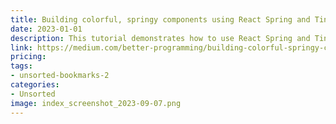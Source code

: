 ```yaml
---
title: Building colorful, springy components using React Spring and Tinycolor
date: 2023-01-01
description: This tutorial demonstrates how to use React Spring and Tinycolor to create colorful, springy user interface components for web applications.
link: https://medium.com/better-programming/building-colorful-springy-components-using-react-spring-and-tinycolor-1086c6594203
pricing: 
tags: 
- unsorted-bookmarks-2 
categories: 
- Unsorted 
image: index_screenshot_2023-09-07.png
---
```

